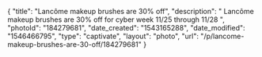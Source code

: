 {
    "title": "Lancôme makeup brushes are 30% off",
    "description": " Lancôme makeup brushes are 30% off for cyber week 11\/25 through 11\/28 ",
    "photoId": "184279681",
    "date_created": "1543165288",
    "date_modified": "1546466795",
    "type": "captivate",
    "layout": "photo",
    "url": "\/p\/lancome-makeup-brushes-are-30-off\/184279681"
}
